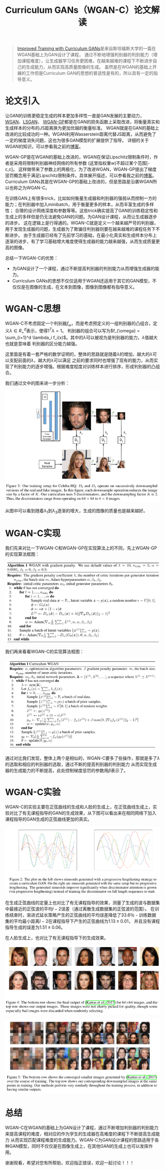 ﻿---
layout: post
title: Curriculum GANs（WGAN-C）论文解读
category: 技术
tags: [GAN]
description: 
---

> [Improved Training with Curriculum GANs](https://arxiv.org/pdf/1807.09295.pdf)是来自斯坦福斯大学的一篇在WGAN基础上为GAN设计了课程，
通过不断地增强判别器的判别能力（增加课程难度），让生成器学习任务更困难，在越来越难的课程下不断进步自己的生成能力，从而实现高质量图像的生成。
虽然是在WGAN的基础上开展的工作但是Curriculum GAN的思想的普适性是有的，所以具有一定的指导意义。

# 论文引入 #

让GAN的训练更稳定生成的样本更加多样性一直是GAN发展的主要动力，[WGAN](https://arxiv.org/abs/1701.07875)、[LSGAN](https://arxiv.org/abs/1611.04076)、
[WGAN-GP](https://arxiv.org/abs/1704.00028)都是在GAN的损失函数上采取改进，将衡量真实和生成样本的分布的JS距离换为更加优越的衡量标准。
WGAN就是在GAN的基础上改进的比较成功的一种。WGAN利用Wasserstein距离代替JS距离，从而避免了一定的梯度消失问题，这也为很多GAN模型的扩展提供了指导。
详细的关于WGAN的知识，可以参看我之前的[博客](http://www.twistedwg.com/2018/01/31/WGAN.html)。

WGAN-GP是在WGAN的基础上改进的，WGAN在保证Lipschitz限制条件时，作者是采用将限制判别器神经网络的所有参数 (这里指权重w)不超过某个范围[-c,c]。
这样做带来了参数上的两极化，为了改进WGAN，WGAN-GP提出了梯度惩罚概念用于满足Lipschitz限制条件。具体展开描述，可以参看我之前的[博客](http://www.twistedwg.com/2018/02/02/WGAN-GP.html)。
Curriculum GANs其是在WGAN-GP的基础上改进的，但是思路是沿袭WGAN所以也称之为WGAN-C。

在训练GAN上有很多trick，比如如何衡量生成器和判别器的强弱从而控制一方的能力；在判别器中加入minibatch，用于衡量更多的样本，从而丰富生成的多样性；
合理的设计网络深度和参数等等。这些trick确实提高了GAN的训练稳定性和生成上的多样但是仍无法避免GAN的问题。为GAN设计课程，从而让生成器逐步的进步。
这在逻辑上是行得通的。WGAN-C就是定义一个越来越严苛的判别器，用于发现生成器的问题，生成器为了欺骗住判别器则要在越来越难的课程任务下不断进步。
由于生成器已经有了先前学习的基础，在最小化真实和生成样本分布上逐渐的进步，有了学习基础增大难度使得生成器的能力越来越强，从而生成质量更高的图像。

总结一下WGAN-C的优势：

- 为GAN设计了一个课程，通过不断提高判别器的判别能力从而增强生成器的能力。
- Curriculum GANs的思想不仅仅适用于WGAN还适用于其它的GAN模型，不仅仅是在图像的生成，在文本到图像，图像到图像都有指导意义。

# WGAN-C思想 #

WGAN-C不考虑固定一个判别器$f_{\omega}$，而是考虑预定义的一组判别器的凸组合，定义$\lambda \in R_+^d$表示，使得$1^T \lambda = 1$。
判别器的组合可以写为$f_{\omega} = \sum_{i=1}^d \lambda_i f_i(x)$。其中的$\lambda$可以被视为是判别器的能力，$\lambda$值越大也就是意味着
判别器的区分能力越强。

这里面是有着一套严格的数学证明的，整体的思路就是随着$\lambda$的增加，越大的$\lambda$可以支配前面的$\lambda$，越大的$\lambda$可以满足
之前的要求同时也增强了现有的能力，从而实现了判别能力的逐步增强。根据难度程度对训练样本进行排序，形成判别器的凸组合。

我们通过文中的图来进一步分析：

<p align="center">
    <img src="/assets/img/GAN/WGAN-C1.png">
</p>

从图中可以看到随着$\lambda_1$到$\lambda_3$逐渐的增大，生成的图像的质量也是越来越好。

# WGAN-C实现 #

我们先来对比一下WGAN-C和WGAN-GP在实现算法上的不同，先上WGAN-GP的实现算法框图：

<p align="center">
    <img src="/assets/img/WGAN/GPal.png">
</p>

我们再来看看WGAN-C的实现算法框图：

<p align="center">
    <img src="/assets/img/GAN/WGAN-C2.png">
</p>

通过对比我们发现，整体上两个是相似的，WGAN-C要多了些操作，那就是多了$\lambda$的选取和相应的判别器的选取，通过不断的提高判别器的判别能力
从而实现生成器的生成能力的不断提高，此处控制梯度惩罚的参数用$\beta$表示了。

# WGAN-C实验 #

WGAN-C的实验主要在正弦曲线的生成和人脸的生成上，在正弦曲线生成上，实验对比了有无课程指导的GAN的生成效果，从下图可以看出来在相同网络下加入
课程指导的GAN生成的正弦曲线更加的真实。

<p align="center">
    <img src="/assets/img/GAN/WGAN-C3.png">
</p>

在生成正弦曲线的定量上也对比了有无课程指导的效果，测量了生成的波与数据集中最接近的正弦波的平均$l-2$误差（通过离散生成数据集的正弦波的范围）。
在训练结束时，渐进式延长策略产生的正弦曲线的平均误差降低了33.6％ - 训练数据集的平均最小距离$l-2$在课程指导下产生的正弦曲线为$1.13±0.01$，
并且没有课程指导生成的误差为$1.51±0.06$。

在人脸生成上，也对比了有无课程指导下的生成效果。

<p align="center">
    <img src="/assets/img/GAN/WGAN-C4.png">
</p>

<p align="center">
    <img src="/assets/img/GAN/WGAN-C5.png">
</p>

# 总结 #

WGAN-C在WGAN的基础上为GAN设计了课程，通过不断增加判别器的判别能力来提高课程的难度，相对应的作为学生的生成器在高难度的课程下不断提高生成能力
从而实现匹配课程难度的生成能力。WGAN-C为GAN设计课程的思路适用于各种GAN模型，同时不仅仅是在图像生成上，在其他GAN的生成上也可以发挥作用。

谢谢观看，希望对您有所帮助，欢迎指正错误，欢迎一起讨论！！！